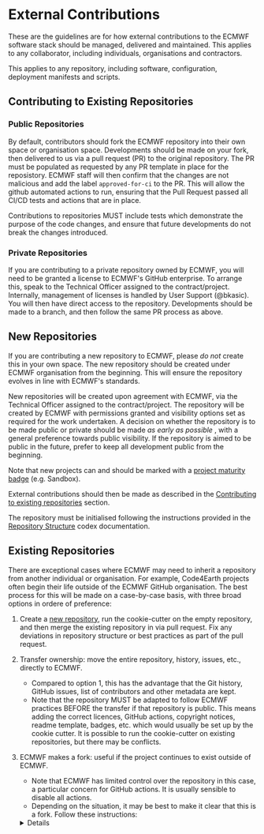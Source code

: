 # External Contributions

These are the guidelines are for how external contributions to the ECMWF software stack should be managed,
delivered and maintained. This applies to any collaborator, including individuals, organisations and contractors.

This applies to any repository, including software, configuration, deployment manifests and scripts.

## Contributing to Existing Repositories

### Public Repositories

By default, contributors should fork the ECMWF repository into their own space or organisation space. Developments should be made on your fork, then delivered to us via a pull request (PR) to the original repository. The PR must be populated as requested by any PR template in place for the reposistory. ECMWF staff will then confirm that the changes are not malicious and add the label `approved-for-ci` to the PR. This will allow the github automated actions to run, ensuring that the Pull Request passed all CI/CD tests and actions that are in place.

Contributions to repositories MUST include tests which demonstrate the purpose of the code
changes, and ensure that future developments do not break the changes introduced.

### Private Repositories

If you are contributing to a private repository owned by ECMWF, you will need to be granted a license to ECMWF's GitHub enterprise. To arrange this, speak to the Technical Officer assigned to the contract/project. Internally, management of licenses is handled by User Support (@bkasic). You will then have direct access to the repository. Developments should be made to a branch, and then follow the same PR process as above.

## New Repositories

If you are contributing a new repository to ECMWF, please _do not_ create this in your own space. The new repository should be created under ECMWF organisation from the beginning. This will ensure the repository evolves in line with ECMWF's standards.

New repositories will be created upon agreement with ECMWF, via the Technical Officer assigned to the contract/project. The repository will be created by ECMWF with permissions granted and visibility options set as required for the work undertaken. A decision on whether the repository is to be made public or private should be made _as early as possible_ , with a general preference towards public visibility. If the repository is aimed to be public in the future, prefer to keep all development public from the beginning.

Note that new projects can and should be marked with a [project maturity badge](../Project%20Maturity/readme.md) (e.g. Sandbox).

External contributions should then be made as described in the [Contributing to existing repositories](#contributing-to-existing-repositories) section.

The repository must be initialised following the instructions provided in the [Repository Structure](../Repository%20Structure/readme.md) codex documentation.

## Existing Repositories

There are exceptional cases where ECMWF may need to inherit a repository from another individual or organisation. For example, Code4Earth projects often begin their life outside of the ECMWF GitHub organisation. The best process for this will be made on a case-by-case basis, with three broad options in ordere of preference:

1. Create a [new repository](#new-repositories), run the cookie-cutter on the empty repository, and then merge the existing repository in via pull request. Fix any deviations in repository structure or best practices as part of the pull request.

2. Transfer ownership: move the entire repository, history, issues, etc., directly to ECMWF.
    * Compared to option 1, this has the advantage that the Git history, GitHub issues, list of contributors and other metadata are kept.
    * Note that the repository MUST be adapted to follow ECMWF practices BEFORE the transfer if that repository is public. This means adding the correct licences, GitHub actions, copyright notices, readme template, badges, etc. which would usually be set up by the cookie cutter. It is possible to run the cookie-cutter on existing repositories, but there may be conflicts.

3. ECMWF makes a fork: useful if the project continues to exist outside of ECMWF.
    * Note that ECMWF has limited control over the repository in this case, a particular concern for GitHub actions. It is usually sensible to disable all actions.
    * Depending on the situation, it may be best to make it clear that this is a fork. Follow these instructions:
    <details>
        1. Create a new branch, which shall be empty except for a readme.md. The branch can be called `default`. You can do this with `git switch --orphan default` Follow the template below.
        2. Make that branch the default branch, so that it is the page most people land on.
        3. In the repository settings, disable all actions, because we don't know what workflows we just imported, and they now have access to internal systems and organisation secrets.

    <pre>
        > \[!CAUTION\]
        > This is a fork of **xyz** for preparing contributions by ECMWF before pushing them to the upstream repo. ECMWF aims to synchronise this repo regularly with the upstream repo. Please go to the original repo linked below for further information about **xyz**.
    </pre>
    </details>


